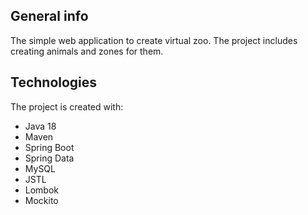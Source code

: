 ## General info
The simple web application to create virtual zoo. The project includes creating animals and zones for them. 
	
## Technologies
The project is created with:
* Java 18
* Maven
* Spring Boot
* Spring Data
* MySQL
* JSTL
* Lombok
* Mockito
